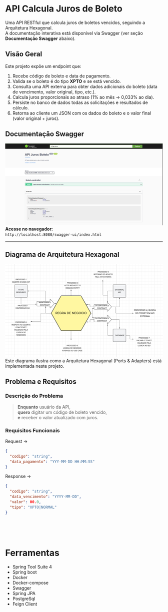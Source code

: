 # API Calcula Juros de Boleto

Uma API RESTful que calcula juros de boletos vencidos, seguindo a Arquitetura Hexagonal.  
A documentação interativa está disponível via Swagger (ver seção **Documentação Swagger** abaixo).

## Visão Geral

Este projeto expõe um endpoint que:
1. Recebe código de boleto e data de pagamento.
2. Valida se o boleto é do tipo **XPTO** e se está vencido.
3. Consulta uma API externa para obter dados adicionais do boleto (data de vencimento, valor original, tipo, etc.).
4. Calcula juros proporcionais ao atraso (1% ao mês → 0,033% ao dia).
5. Persiste no banco de dados todas as solicitações e resultados de cálculo.
6. Retorna ao cliente um JSON com os dados do boleto e o valor final (valor original + juros).

## Documentação Swagger

![Swagger UI](./img/swagger-arq-hexagonal.png)  
**Acesse no navegador:**  
`http://localhost:8080/swagger-ui/index.html`

---

## Diagrama de Arquitetura Hexagonal

![Diagrama Hexagonal](./img/diagrama-arq-hexagonal.png)  
Este diagrama ilustra como a Arquitetura Hexagonal (Ports & Adapters) está implementada neste projeto.

## Problema e Requisitos

### Descrição do Problema

> **Enquanto** usuário da API,  
> **quero** digitar um código de boleto vencido,  
> **e** receber o valor atualizado com juros.

### Requisitos Funcionais

Request →
```json
{
  "codigo": "string",
  "data_pagamento": "YYY-MM-DD HH:MM:SS"
}
```

Response →
```json
{
  "codigo": "string",
  "data_vencimento": "YYYY-MM-DD",
  "valor": 00.0,
  "tipo": "XPTO|NORMAL"
}
```
<br>
<br>
<br>

# Ferramentas

- Spring Tool Suite 4
- Spring boot
- Docker
- Docker-compose
- Swagger
- Spring JPA
- PostgreSql
- Feign Client
